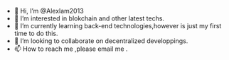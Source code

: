 - 👋 Hi, I’m @Alexlam2013
- 👀 I’m interested in blokchain and other latest techs.
- 🌱 I’m currently learning back-end technologies,however is just my first time to do this.
- 💞️ I’m looking to collaborate on decentralized developpings.
- 📫 How to reach me ,please email me .

<!---
Alexlam2013/Alexlam2013 is a ✨ special ✨ repository because its `README.md` (this file) appears on your GitHub profile.
You can click the Preview link to take a look at your changes.
--->
